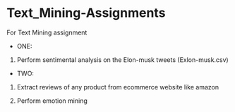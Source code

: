 # Text_Mining-Assignments


For Text Mining assignment


* ONE:
 
1) Perform sentimental analysis on the Elon-musk tweets (Exlon-musk.csv)


* TWO:
 
1) Extract reviews of any product from ecommerce website like amazon

2) Perform emotion mining
